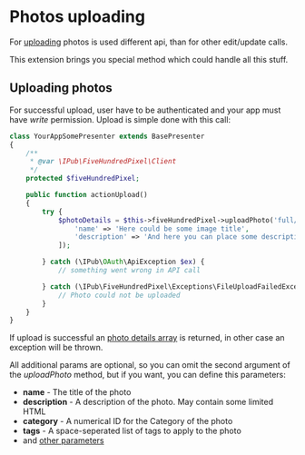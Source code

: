# Photos uploading

For [uploading](https://github.com/500px/api-documentation/blob/master/endpoints/upload/POST_upload.md) photos is used different api, than for other edit/update calls.

This extension brings you special method which could handle all this stuff.

## Uploading photos

For successful upload, user have to be authenticated and your app must have *write* permission. Upload is simple done with this call:

```php
class YourAppSomePresenter extends BasePresenter
{
	/**
	 * @var \IPub\FiveHundredPixel\Client
	 */
	protected $fiveHundredPixel;

	public function actionUpload()
	{
		try {
			$photoDetails = $this->fiveHundredPixel->uploadPhoto('full/absolute/path/to/your/image.jpg', [
				'name' => 'Here could be some image title',
				'description' => 'And here you can place some description'
			]);

		} catch (\IPub\OAuth\ApiException $ex) {
			// something went wrong in API call

		} catch (\IPub\FiveHundredPixel\Exceptions\FileUploadFailedException $ex) {
			// Photo could not be uploaded
		}
	}
}
```

If upload is successful an [photo details array](https://github.com/500px/api-documentation/blob/master/endpoints/photo/POST_photos.md#example) is returned, in other case an exception will be thrown.

All additional params are optional, so you can omit the second argument of the *uploadPhoto* method, but if you want, you can define this parameters:

* **name** - The title of the photo
* **description** - A description of the photo. May contain some limited HTML
* **category** - A numerical ID for the Category of the photo
* **tags** - A space-seperated list of tags to apply to the photo
* and [other parameters](https://github.com/500px/api-documentation/blob/master/endpoints/photo/POST_photos.md#parameters)
